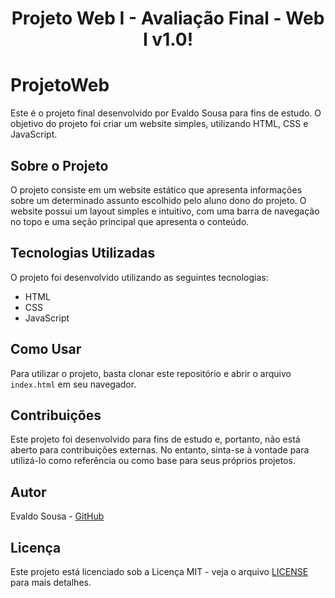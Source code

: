 <h1 align="center"> Projeto Web I - Avaliação Final - Web I v1.0!  </h1>

# ProjetoWeb
Este é o projeto final desenvolvido por Evaldo Sousa para fins de estudo. O objetivo do projeto foi criar um website simples, utilizando HTML, CSS e JavaScript.

## Sobre o Projeto

O projeto consiste em um website estático que apresenta informações sobre um determinado assunto escolhido pelo aluno dono do projeto. O website possui um layout simples e intuitivo, com uma barra de navegação no topo e uma seção principal que apresenta o conteúdo.

## Tecnologias Utilizadas

O projeto foi desenvolvido utilizando as seguintes tecnologias:

- HTML
- CSS
- JavaScript

## Como Usar

Para utilizar o projeto, basta clonar este repositório e abrir o arquivo `index.html` em seu navegador.

## Contribuições

Este projeto foi desenvolvido para fins de estudo e, portanto, não está aberto para contribuições externas. No entanto, sinta-se à vontade para utilizá-lo como referência ou como base para seus próprios projetos.

## Autor

Evaldo Sousa - [GitHub](https://github.com/evaldosousa)

## Licença

Este projeto está licenciado sob a Licença MIT - veja o arquivo [LICENSE](LICENSE) para mais detalhes.




